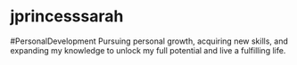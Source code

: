 # jprincesssarah
#PersonalDevelopment Pursuing personal growth, acquiring new skills, and expanding my knowledge to unlock my full potential and live a fulfilling life.
